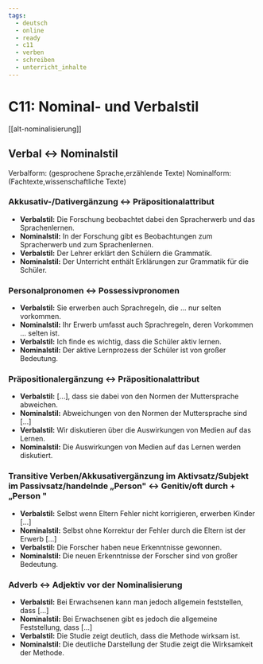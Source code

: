 ```yaml
---
tags:
  - deutsch
  - online
  - ready
  - c11
  - verben
  - schreiben
  - unterricht_inhalte
---
```


# C11: Nominal- und Verbalstil

[[alt-nominalisierung]]

## Verbal <-> Nominalstil

Verbalform: (gesprochene Sprache,erzählende Texte)
Nominalform: (Fachtexte,wissenschaftliche Texte)

### Akkusativ-/Dativergänzung <-> Präpositionalattribut

- **Verbalstil:** Die Forschung beobachtet dabei den Spracherwerb und das Sprachenlernen.
- **Nominalstil:** In der Forschung gibt es Beobachtungen zum Spracherwerb und zum Sprachenlernen.
- **Verbalstil:** Der Lehrer erklärt den Schülern die Grammatik.
- **Nominalstil:** Der Unterricht enthält Erklärungen zur Grammatik für die Schüler.

### Personalpronomen <-> Possessivpronomen

- **Verbalstil:** Sie erwerben auch Sprachregeln, die ... nur selten vorkommen.
- **Nominalstil:** Ihr Erwerb umfasst auch Sprachregeln, deren Vorkommen ... selten ist.
- **Verbalstil:** Ich finde es wichtig, dass die Schüler aktiv lernen.
- **Nominalstil:** Der aktive Lernprozess der Schüler ist von großer Bedeutung.

### Präpositionalergänzung <-> Präpositionalattribut

- **Verbalstil:** [...], dass sie dabei von den Normen der Muttersprache abweichen.
- **Nominalstil:** Abweichungen von den Normen der Muttersprache sind [...]
- **Verbalstil:** Wir diskutieren über die Auswirkungen von Medien auf das Lernen.
- **Nominalstil:** Die Auswirkungen von Medien auf das Lernen werden diskutiert.

### Transitive Verben/Akkusativergänzung im Aktivsatz/Subjekt im Passivsatz/handelnde „Person" <-> Genitiv/oft durch + „Person "

- **Verbalstil:** Selbst wenn Eltern Fehler nicht korrigieren, erwerben Kinder [...]
- **Nominalstil:** Selbst ohne Korrektur der Fehler durch die Eltern ist der Erwerb [...]
- **Verbalstil:** Die Forscher haben neue Erkenntnisse gewonnen.
- **Nominalstil:** Die neuen Erkenntnisse der Forscher sind von großer Bedeutung.

### Adverb <-> Adjektiv vor der Nominalisierung

- **Verbalstil:** Bei Erwachsenen kann man jedoch allgemein feststellen, dass [...]
- **Nominalstil:** Bei Erwachsenen gibt es jedoch die allgemeine Feststellung, dass [...]
- **Verbalstil:** Die Studie zeigt deutlich, dass die Methode wirksam ist.
- **Nominalstil:** Die deutliche Darstellung der Studie zeigt die Wirksamkeit der Methode.
